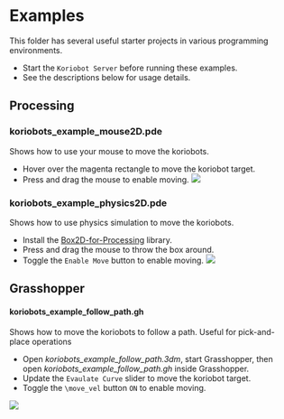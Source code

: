 # Examples
This folder has several useful starter projects in various programming environments. 
- Start the `Koriobot Server` before running these examples.
- See the descriptions below for usage details. 

## Processing
### koriobots_example_mouse2D.pde
Shows how to use your mouse to move the koriobots.
- Hover over the magenta rectangle to move the koriobot target.
- Press and drag the mouse to enable moving.
![](https://github.com/madelinegannon/koriobots/blob/main/assets/processing/koriobots_example_mouse2D.gif)

### koriobots_example_physics2D.pde
Shows how to use physics simulation to move the koriobots.
- Install the [Box2D-for-Processing](https://github.com/shiffman/Box2D-for-Processing/tree/master/Box2D-for-Processing/dist) library.
- Press and drag the mouse to throw the box around.
- Toggle the `Enable Move` button to enable moving.
![](https://github.com/madelinegannon/koriobots/blob/main/assets/processing/koriobots_example_physics2D.gif)

## Grasshopper
#### koriobots_example_follow_path.gh
Shows how to move the koriobots to follow a path. Useful for pick-and-place operations
- Open _koriobots_example_follow_path.3dm_, start Grasshopper, then open _koriobots_example_follow_path.gh_ inside Grasshopper.
- Update the `Evaulate Curve` slider to move the koriobot target.
- Toggle the `\move_vel` button `ON` to enable moving.
  
![](https://github.com/madelinegannon/koriobots/blob/main/assets/grasshopper/koriobots_example_follow_path.gif)
